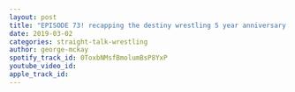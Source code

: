 ```yaml
---
layout: post
title: "EPISODE 73! recapping the destiny wrestling 5 year anniversary show and our one on two with JOSH ALEAXANDER"
date: 2019-03-02
categories: straight-talk-wrestling
author: george-mckay
spotify_track_id: 0ToxbNMsfBmolumBsP8YxP
youtube_video_id: 
apple_track_id: 
---
```

